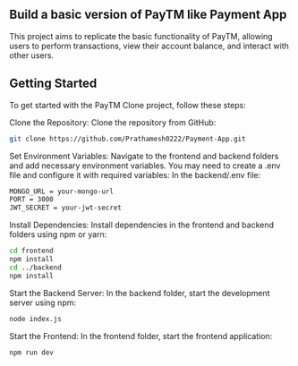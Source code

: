 
## Build a basic version of PayTM like Payment App

This project aims to replicate the basic functionality of PayTM, allowing users to perform transactions, view their account balance, and interact with other users.

## Getting Started
To get started with the PayTM Clone project, follow these steps:

Clone the Repository: Clone the repository from GitHub:

```bash
git clone https://github.com/Prathamesh0222/Payment-App.git
```

Set Environment Variables: Navigate to the frontend and backend folders and add necessary environment variables. You may need to create a .env file and configure it with required variables: In the backend/.env file:

```bash
MONGO_URL = your-mongo-url
PORT = 3000
JWT_SECRET = your-jwt-secret
```

Install Dependencies: Install dependencies in the frontend and backend folders using npm or yarn:

```bash
cd frontend
npm install
cd ../backend
npm install
```

Start the Backend Server: In the backend folder, start the development server using npm:

```bash
node index.js
```

Start the Frontend: In the frontend folder, start the frontend application:

```bash
npm run dev
```
